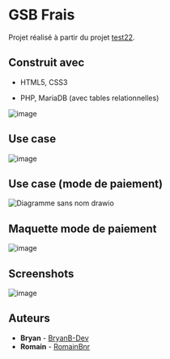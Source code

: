 # GSB Frais

Projet réalisé à partir du projet [test22](https://github.com/olivierdupeyrat/test22).

## Construit avec

* HTML5, CSS3

* PHP, MariaDB (avec tables relationnelles)

![image](https://user-images.githubusercontent.com/114593798/216004887-ea7499eb-6741-4d14-a0ff-04b58d397740.png)

## Use case

![image](https://user-images.githubusercontent.com/114593798/213725515-55e0ad16-d0ff-4805-b3ae-4cf8297a10c9.png)

## Use case (mode de paiement)

![Diagramme sans nom drawio](https://user-images.githubusercontent.com/118251884/216006630-a8df24f0-0a92-4235-8b65-8b6cc8b87771.png)

## Maquette mode de paiement

![image](https://user-images.githubusercontent.com/118251884/215982076-cd9ce0d9-c1c7-4466-b50d-1866672e63da.jpg)

## Screenshots

![image](https://user-images.githubusercontent.com/118251884/215985387-3c1d0f75-a370-459f-9271-97e1cce8cf0f.png)

## Auteurs

* **Bryan** - [BryanB-Dev](https://github.com/BryanB-Dev)
* **Romain** - [RomainBnr](https://github.com/RomainBnr)
